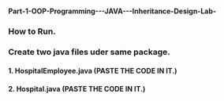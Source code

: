 #### Part-1-OOP-Programming---JAVA---Inheritance-Design-Lab-

### How to Run.

### Create two java files uder same package.

#### 1. HospitalEmployee.java (PASTE THE CODE IN IT.)
#### 2. Hospital.java (PASTE THE CODE IN IT.)

